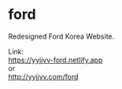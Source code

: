 # ford
Redesigned Ford Korea Website.  

Link:  
https://yyjjvv-ford.netlify.app <br>
or  
http://yyjjvv.com/ford
